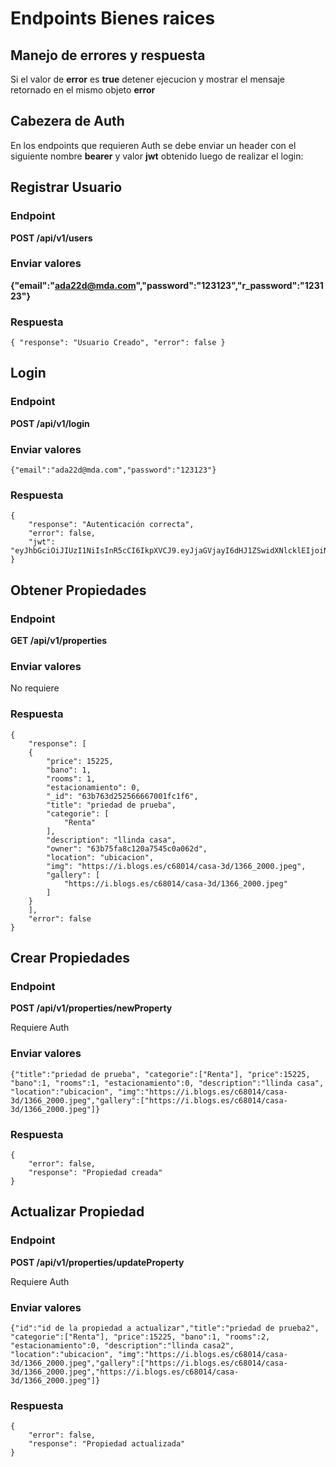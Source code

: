 # Endpoints Bienes raices

## Manejo de errores y respuesta

Si el valor de **error** es **true** detener ejecucion y mostrar el mensaje retornado en el mismo objeto **error**

## Cabezera de Auth

En los endpoints que requieren Auth se debe enviar un header con el siguiente nombre **bearer** y valor **jwt** obtenido luego de realizar el login: 

## Registrar Usuario

### Endpoint

**POST /api/v1/users**

### Enviar valores

**{"email":"ada22d@mda.com","password":"123123","r_password":"123123"}**

### Respuesta

```
{ "response": "Usuario Creado", "error": false }
```

## Login

### Endpoint

**POST /api/v1/login**

### Enviar valores

```
{"email":"ada22d@mda.com","password":"123123"}
```

### Respuesta
```
{
    "response": "Autenticación correcta",
    "error": false,
    "jwt": "eyJhbGciOiJIUzI1NiIsInR5cCI6IkpXVCJ9.eyJjaGVjayI6dHJ1ZSwidXNlcklEIjoiNjNiNzVmYThjMTIwYTc1NDVjMGEwNjJkIiwiaWF0IjoxNjcyOTY0MTkxLCJleHAiOjE2NzMwNTA1OTF9.fqj9OlhScN9Cj3grgw2cYz16UChsS9IoddPMSYQ9CkE"
}
```

## Obtener Propiedades

### Endpoint

**GET /api/v1/properties**

### Enviar valores

No requiere

### Respuesta

```
{
    "response": [
    {
        "price": 15225,
        "bano": 1,
        "rooms": 1,
        "estacionamiento": 0,
        "_id": "63b763d252566667001fc1f6",
        "title": "priedad de prueba",
        "categorie": [
            "Renta"
        ],
        "description": "llinda casa",
        "owner": "63b75fa8c120a7545c0a062d",
        "location": "ubicacion",
        "img": "https://i.blogs.es/c68014/casa-3d/1366_2000.jpeg",
        "gallery": [
            "https://i.blogs.es/c68014/casa-3d/1366_2000.jpeg"
        ]
    }
    ],
    "error": false
}
```

## Crear Propiedades

### Endpoint

**POST /api/v1/properties/newProperty** 

Requiere Auth

### Enviar valores

```
{"title":"priedad de prueba", "categorie":["Renta"], "price":15225, "bano":1, "rooms":1, "estacionamiento":0, "description":"llinda casa", "location":"ubicacion", "img":"https://i.blogs.es/c68014/casa-3d/1366_2000.jpeg","gallery":["https://i.blogs.es/c68014/casa-3d/1366_2000.jpeg"]}
```

### Respuesta

```
{
    "error": false,
    "response": "Propiedad creada"
}
```

## Actualizar Propiedad

### Endpoint

**POST /api/v1/properties/updateProperty** 

Requiere Auth

### Enviar valores

```
{"id":"id de la propiedad a actualizar","title":"priedad de prueba2", "categorie":["Renta"], "price":15225, "bano":1, "rooms":2, "estacionamiento":0, "description":"llinda casa2", "location":"ubicacion", "img":"https://i.blogs.es/c68014/casa-3d/1366_2000.jpeg","gallery":["https://i.blogs.es/c68014/casa-3d/1366_2000.jpeg","https://i.blogs.es/c68014/casa-3d/1366_2000.jpeg"]}
```

### Respuesta

```
{
    "error": false,
    "response": "Propiedad actualizada"
}
```